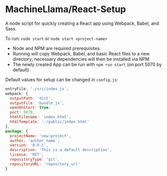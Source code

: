 # MachineLlama/React-Setup

A node script for quickly creating a React app using Webpack, Babel, and Sass.

To run: `node start` or `node start <project-name>`
- Node and NPM are required prerequisites
- Running will copy Webpack, Babel, and basic React files to a new directory; necessary dependencies will then be installed via NPM
- The newly created App can be run with `npm run start` (on port 5070 by default)

Default values for setup can be changed in `config.js`:
```js
entryFile: './src/index.js',
webpack: {
  outputPath: 'dist',
  outputFile: 'bundle.js',
  openOnStart: true,
  port: 5070,
  htmlFilename: 'index.html',
  htmlTemplate: './public/index.html'
},
package: {
  projectName: 'new-project',
  author: 'author_name',
  version: '0.0.1',
  description: 'This is a default description',
  license: 'MIT',
  repositoryType: 'git',
  repositoryURL: 'repository_url'
}
```